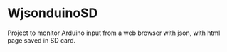 WjsonduinoSD
============

Project to monitor Arduino input from a web browser with json, with html page saved in SD card.
